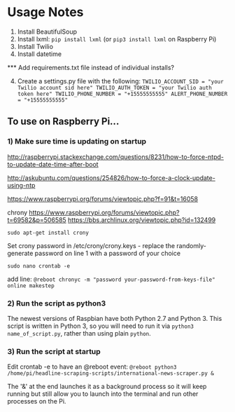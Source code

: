 # Usage Notes

1. Install BeautifulSoup
2. Install lxml: `pip install lxml` (or `pip3 install lxml` on Raspberry Pi)
3. Install Twilio
4. Install datetime

*** Add requirements.txt file instead of individual installs?

4. Create a settings.py file with the following:
`TWILIO_ACCOUNT_SID = "your Twilio account sid here"
TWILIO_AUTH_TOKEN = "your Twilio auth token here"
TWILIO_PHONE_NUMBER = "+15555555555"
ALERT_PHONE_NUMBER = "+15555555555"`


## To use on Raspberry Pi...

### 1) Make sure time is updating on startup

http://raspberrypi.stackexchange.com/questions/8231/how-to-force-ntpd-to-update-date-time-after-boot

http://askubuntu.com/questions/254826/how-to-force-a-clock-update-using-ntp

https://www.raspberrypi.org/forums/viewtopic.php?f=91&t=16058

chrony
https://www.raspberrypi.org/forums/viewtopic.php?t=69582&p=506585
https://bbs.archlinux.org/viewtopic.php?id=132499

`sudo apt-get install crony`

Set crony password in /etc/crony/crony.keys - replace the randomly-generate password on line 1 with a password of your choice

`sudo nano crontab -e`

add line:
`@reboot chronyc -m "password your-password-from-keys-file" online makestep`



### 2) Run the script as python3

The newest versions of Raspbian have both Python 2.7 and Python 3.  This script is written in Python 3, so you will need to run it via `python3 name_of_script.py`, rather than using plain `python`.

### 3) Run the script at startup

Edit crontab -e to have an @reboot event:
`@reboot python3 /home/pi/headline-scraping-scripts/international-news-scraper.py &`

The '&' at the end launches it as a background process so it will keep running but still allow you to launch into the terminal and run other processes on the Pi.
